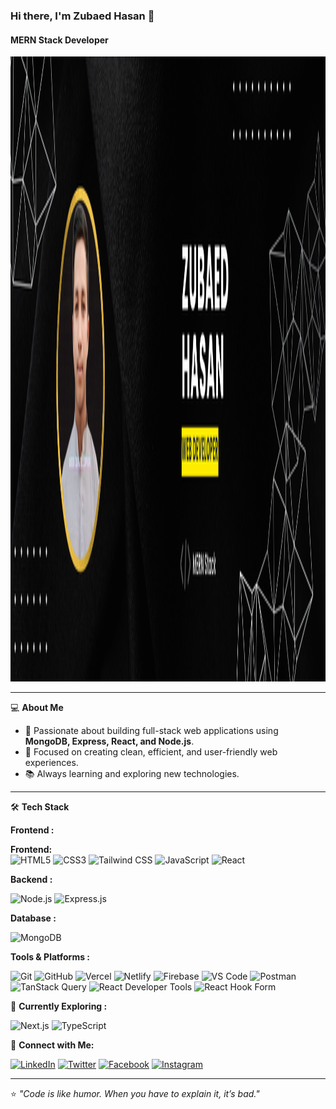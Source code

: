 ### Hi there, I'm Zubaed Hasan 👋  
#### MERN Stack Developer  

<img src="https://github.com/Zihad-pro/zihad-pro/blob/main/Black%20and%20Yellow%20Web%20Developer%20LinkedIn%20Banner.png" alt="GitHub Banner" height="1000" width="100%">

---

💻 **About Me**  
- 🚀 Passionate about building full-stack web applications using **MongoDB, Express, React, and Node.js**.  
- 🎯 Focused on creating clean, efficient, and user-friendly web experiences.  
- 📚 Always learning and exploring new technologies.  

---

🛠 **Tech Stack**  

**Frontend :**  

**Frontend:**  
![HTML5](https://img.shields.io/badge/HTML5-E34F26?style=for-the-badge&logo=html5&logoColor=white) 
![CSS3](https://img.shields.io/badge/CSS3-1572B6?style=for-the-badge&logo=css3&logoColor=white) 
![Tailwind CSS](https://img.shields.io/badge/Tailwind_CSS-38B2AC?style=for-the-badge&logo=tailwind-css&logoColor=white) 
![JavaScript](https://img.shields.io/badge/JavaScript-323330?style=for-the-badge&logo=javascript&logoColor=F7DF1E) 
![React](https://img.shields.io/badge/React-20232A?style=for-the-badge&logo=react&logoColor=61DAFB)  


**Backend :**  

![Node.js](https://img.shields.io/badge/Node.js-339933?style=for-the-badge&logo=node.js&logoColor=white) 
![Express.js](https://img.shields.io/badge/Express.js-000000?style=for-the-badge&logo=express&logoColor=white)  

**Database :**  

![MongoDB](https://img.shields.io/badge/MongoDB-4EA94B?style=for-the-badge&logo=mongodb&logoColor=white) 


**Tools & Platforms :**  

![Git](https://img.shields.io/badge/Git-F05032?style=for-the-badge&logo=git&logoColor=white) ![GitHub](https://img.shields.io/badge/GitHub-181717?style=for-the-badge&logo=github&logoColor=white) ![Vercel](https://img.shields.io/badge/Vercel-000000?style=for-the-badge&logo=vercel&logoColor=white) ![Netlify](https://img.shields.io/badge/Netlify-00C7B7?style=for-the-badge&logo=netlify&logoColor=white) ![Firebase](https://img.shields.io/badge/Firebase-FFCA28?style=for-the-badge&logo=firebase&logoColor=black) ![VS Code](https://img.shields.io/badge/VS%20Code-007ACC?style=for-the-badge&logo=visual-studio-code&logoColor=white) ![Postman](https://img.shields.io/badge/Postman-FF6C37?style=for-the-badge&logo=postman&logoColor=white) ![TanStack Query](https://img.shields.io/badge/TanStack_Query-FF4154?style=for-the-badge&logo=tanstack&logoColor=white) ![React Developer Tools](https://img.shields.io/badge/React_DevTools-61DAFB?style=for-the-badge&logo=react&logoColor=white) ![React Hook Form](https://img.shields.io/badge/React_Hook_Form-EC5990?style=for-the-badge&logo=react-hook-form&logoColor=white)



🚀 **Currently Exploring :**

![Next.js](https://img.shields.io/badge/Next.js-000000?style=for-the-badge&logo=next.js&logoColor=white) 
![TypeScript](https://img.shields.io/badge/TypeScript-3178C6?style=for-the-badge&logo=typescript&logoColor=white)  

🔗 **Connect with Me:**  

[![LinkedIn](https://img.shields.io/badge/-LinkedIn-0077B5?style=for-the-badge&logo=linkedin&logoColor=white&label=)](https://www.linkedin.com/in/mohammad-zubaed-hasan-157579316) [![Twitter](https://img.shields.io/badge/-Twitter-1DA1F2?style=for-the-badge&logo=x&logoColor=white&label=)](https://x.com/zubaedhasan46) [![Facebook](https://img.shields.io/badge/-Facebook-1877F2?style=for-the-badge&logo=facebook&logoColor=white&label=)](https://www.facebook.com/Mohmmadzihad.75866) [![Instagram](https://img.shields.io/badge/-Instagram-E4405F?style=for-the-badge&logo=instagram&logoColor=white&label=)](https://www.instagram.com/zihad4375/)






---
⭐️ _"Code is like humor. When you have to explain it, it’s bad."_  

